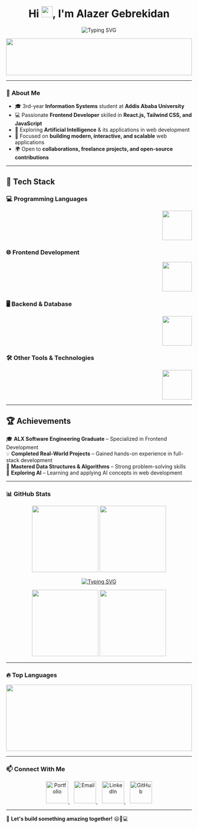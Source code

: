 <h1 align="center">Hi <img src="https://media.giphy.com/media/hvRJCLFzcasrR4ia7z/giphy.gif" width="30px">, I'm Alazer Gebrekidan</h1>

<p align="center">
  <img src="https://readme-typing-svg.herokuapp.com?font=Fira+Code&weight=600&size=24&pause=1000&color=F7F7F7&center=true&vCenter=true&width=450&lines=%E2%9A%A1+ALX+SE+Graduate;💻+Frontend+Developer;🤖+AI+Enthusiast" alt="Typing SVG" />
</p>


<p align="center">
  <img src="https://media.giphy.com/media/sRFEa8lbeC7zbcIZZR/giphy.gif?cid=ecf05e47gein83ygcfapjlfd66cttexgdgrc9349t1tho7lv&ep=v1_gifs_related&rid=giphy.gif&ct=g" width="100%" height="100">
</p>

---

### 🧐 **About Me**  
- 🎓 3rd-year **Information Systems** student at **Addis Ababa University**
- 💻 Passionate **Frontend Developer** skilled in **React.js, Tailwind CSS, and JavaScript**  
- 🤖 Exploring **Artificial Intelligence** & its applications in web development  
- 🎨 Focused on **building modern, interactive, and scalable** web applications  
- 🌍 Open to **collaborations, freelance projects, and open-source contributions**  

---

## 🔧 Tech Stack
### **💻 Programming Languages**
<p align="right"> <a href="#"><img src="https://skillicons.dev/icons?i=c,cpp,java,python" height="80"></a> </p>

### **🌐 Frontend Development**
<p align="right"> <a href="#"><img src="https://skillicons.dev/icons?i=html,css,js,react,tailwind,bootstrap" height="80"></a> </p>

### **🖥️ Backend & Database**
<p align="right"> <a href="#"><img src="https://skillicons.dev/icons?i=flask,firebase,mysql" height="80"></a> </p>

### **🛠 Other Tools & Technologies**
<p align="right"> <a href="#"><img src="https://skillicons.dev/icons?i=git,github,linux,bash" height="80"></a> </p>


---
 
## 🏆 **Achievements**  

🎓 **ALX Software Engineering Graduate** – Specialized in Frontend Development  
💡 **Completed Real-World Projects** – Gained hands-on experience in full-stack development  
🏅 **Mastered Data Structures & Algorithms** – Strong problem-solving skills  
🤖 **Exploring AI** – Learning and applying AI concepts in web development  

---

### 📊 **GitHub Stats**  

<p align="center" width="100%">
  <a href="#"><img src="https://github-readme-streak-stats.herokuapp.com/?user=Alexclouth&theme=dark" height="180" style="animation: pulse 2s infinite;"></a>
  <a href="#"><img src="https://github-readme-stats.vercel.app/api?username=Alexclouth&show_icons=true&theme=dark&hide_border=true" height="180" style="animation: pulse 2s infinite;"></a>
</p>
<p align="center" width="100%">
  <a href="#"><img src="https://readme-typing-svg.demolab.com?font=Fira+Code&weight=600&size=22&pause=1000&color=FFFFFF&center=true&width=435&lines=🔥+My+GitHub+Stats+🔥" alt="Typing SVG"></a>
</p>

<p align="center" width="100%">
  <a href="#"><img src="https://github-readme-streak-stats.herokuapp.com/?user=Alexclouth&theme=dark" height="180"></a>
  <a href="#"><img src="https://github-readme-stats.vercel.app/api?username=Alexclouth&show_icons=true&theme=dark&hide_border=true" height="180"></a>
</p>


---

### 🔥 **Top Languages**  

<p align="center" width="100%">
  <img src="https://github-readme-stats.vercel.app/api/top-langs/?username=Alexclouth&layout=compact&theme=dark" height="180"  width="100%">
</p>

---

### 📫 **Connect With Me**  

<p align="center"> <a href="https://lazaruus.netlify.app/" target="_blank"> <img src="https://skillicons.dev/icons?i=web" height="60" alt="Portfolio" title="Visit My Portfolio"> </a> &nbsp;&nbsp; <a href="mailto:alazeralphilo@gmail.com" target="_blank"> <img src="https://skillicons.dev/icons?i=gmail" height="60" alt="Email" title="Send Me an Email"> </a> &nbsp;&nbsp; <a href="https://www.linkedin.com/in/alazergebrekidan" target="_blank"> <img src="https://www.linkedin.com/in/alazerwithlink/" height="60" alt="LinkedIn" title="Connect on LinkedIn"> </a> &nbsp;&nbsp; <a href="https://github.com/Alexclouth" target="_blank"> <img src="https://skillicons.dev/icons?i=github" height="60" alt="GitHub" title="Check out my GitHub"> </a> </p>


---

🚀 **Let's build something amazing together!** 😃🎨💻  
